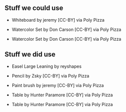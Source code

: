 ## Stuff we could use

- Whiteboard by jeremy [CC-BY] via Poly Pizza

- Watercolor Set by Don Carson [CC-BY] via Poly Pizza

- Watercolor Set by Don Carson [CC-BY] via Poly Pizza

## Stuff we did use

- Easel Large Leaning by reyshapes

- Pencil by Zsky [CC-BY] via Poly Pizza

- Paint brush by jeremy [CC-BY] via Poly Pizza

- Table by Hunter Paramore [CC-BY] via Poly Pizza

- Table by Hunter Paramore [CC-BY] via Poly Pizza
